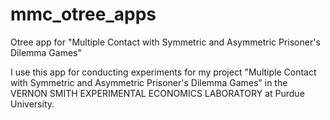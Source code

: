 # mmc_otree_apps
Otree app for "Multiple Contact with Symmetric and Asymmetric Prisoner's Dilemma Games"

I use this app for conducting experiments for my project "Multiple Contact with Symmetric and Asymmetric Prisoner's Dilemma Games" in the VERNON SMITH EXPERIMENTAL ECONOMICS LABORATORY at Purdue University.
